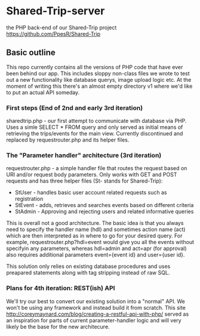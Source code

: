 # Shared-Trip-server
the PHP back-end of our Shared-Trip project https://github.com/PpesR/Shared-Trip

## Basic outline  

This repo currently contains all the versions of PHP code that have ever been behind our app. 
This includes sloppy non-class files we wrote to test out a new functionality like database querys, image upload logic etc. 
At the moment of writing this there's an almost empty directory v1 where we'd like to put an actual API someday.

### First steps (End of 2nd and early 3rd iteration)

sharedtrip.php - our first attempt to communicate with database via PHP. 
Uses a simle SELECT * FROM query and only served as initial means of retrieving the trips/events for the main view. 
Currently discontinued and replaced by requestrouter.php and its helper files.   

### The "Parameter handler" architecture (3rd iteration)

requestrouter.php - a simple handler file that routes the request based on URI and/or request body parameters. 
Only works with GET and POST requests and has three helper files (St- stands for Shared-Trip): 
* StUser - handles basic user account related requests such as registration
* StEvent - adds, retrieves and searches events based on different criteria
* StAdmin - Approving and rejecting users and related informative queries

This is overall not a good architecture. 
The basic idea is that you always need to specify the handler name (hdl) and sometimes action name (act) which are then interpreted as in where to go for your desired query.
For example, requestrouter.php?hdl=event would give you all the events without specifyin any parameters, 
whereas hdl=admin and act=apr (for approval) also requires additional parameters event={event id} and user={user id}. 

This solution only relies on existing database procedures and uses preapared statements along with tag stripping instead of raw SQL.

### Plans for 4th iteration: REST(ish) API

We'll try our best to convert our existing solution into a "normal" API. 
We won't be using any framework and instead build it from scratch. 
This site http://coreymaynard.com/blog/creating-a-restful-api-with-php/ served as an 
inspiration for parts of current parameter-handler logic and will very likely be the base for the new architecure. 


